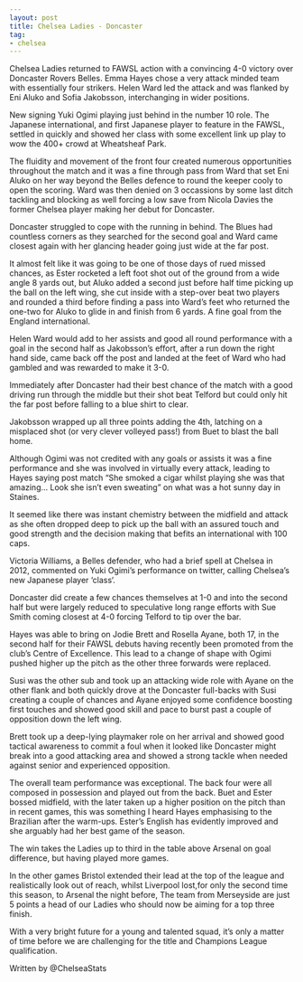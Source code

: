 ```yaml
---
layout: post
title: Chelsea Ladies - Doncaster
tag:
- chelsea
---
```


Chelsea Ladies returned to FAWSL action with a convincing 4-0 victory over Doncaster Rovers Belles. Emma Hayes chose a very attack minded team with essentially four strikers. Helen Ward led the attack and was flanked by Eni Aluko and Sofia Jakobsson, interchanging in wider positions.

New signing Yuki Ogimi playing just behind in the number 10 role. The Japanese international, and first Japanese player to feature in the FAWSL, settled in quickly and showed her class with some excellent link up play to wow the 400+ crowd at Wheatsheaf Park.

The fluidity and movement of the front four created numerous opportunities throughout the match and it was a fine through pass from Ward that set Eni Aluko on her way beyond the Belles defence to round the keeper cooly to open the scoring. Ward was then denied on 3 occassions by some last ditch tackling and blocking as well forcing a low save from Nicola Davies the former Chelsea player making her debut for Doncaster.

Doncaster struggled to cope with the running in behind. The Blues had countless corners as they searched for the second goal and Ward came closest again with her glancing header going just wide at the far post.

It almost felt like it was going to be one of those days of rued missed chances, as Ester rocketed a left foot shot out of the ground from a wide angle 8 yards out, but Aluko added a second just before half time picking up the ball on the left wing, she cut inside with a step-over beat two players and rounded a third before finding a pass into Ward’s feet who returned the one-two for Aluko to glide in and finish from 6 yards. A fine goal from the England international.

Helen Ward would add to her assists and good all round performance with a goal in the second half as Jakobsson’s effort, after a run down the right hand side, came back off the post and landed at the feet of Ward who had gambled and was rewarded to make it 3-0.

Immediately after Doncaster had their best chance of the match with a good driving run through the middle but their shot beat Telford but could only hit the far post before falling to a blue shirt to clear.

Jakobsson wrapped up all three points adding the 4th, latching on a misplaced shot (or very clever volleyed pass!) from Buet to blast the ball home.

Although Ogimi was not credited with any goals or assists it was a fine performance and she was involved in virtually every attack, leading to Hayes saying post match “She smoked a cigar whilst playing she was that amazing… Look she isn’t even sweating” on what was a hot sunny day in Staines.

It seemed like there was instant chemistry between the midfield and attack as she often dropped deep to pick up the ball with an assured touch and good strength and the decision making that befits an international with 100 caps.

Victoria Williams, a Belles defender, who had a brief spell at Chelsea in 2012, commented on Yuki Ogimi’s performance on twitter, calling Chelsea’s new Japanese player ‘class‘.

Doncaster did create a few chances themselves at 1-0 and into the second half but were largely reduced to speculative long range efforts with Sue Smith coming closest at 4-0 forcing Telford to tip over the bar.

Hayes was able to bring on Jodie Brett and Rosella Ayane, both 17, in the second half for their FAWSL debuts having recently been promoted from the club’s Centre of Excellence. This lead to a change of shape with Ogimi pushed higher up the pitch as the other three forwards were replaced.

Susi was the other sub and took up an attacking wide role with Ayane on the other flank and both quickly drove at the Doncaster full-backs with Susi creating a couple of chances and Ayane enjoyed some confidence boosting first touches and showed good skill and pace to burst past a couple of opposition down the left wing.

Brett took up a deep-lying playmaker role on her arrival and showed good tactical awareness to commit a foul when it looked like Doncaster might break into a good attacking area and showed a strong tackle when needed against senior and experienced opposition.

The overall team performance was exceptional. The back four were all composed in possession and played out from the back. Buet and Ester bossed midfield, with the later taken up a higher position on the pitch than in recent games, this was something I heard Hayes emphasising to the Brazilian after the warm-ups. Ester’s English has evidently improved and she arguably had her best game of the season.

The win takes the Ladies up to third in the table above Arsenal on goal difference, but having played more games.

In the other games Bristol extended their lead at the top of the league and realistically look out of reach, whilst Liverpool lost,for only the second time this season, to Arsenal the night before, The team from Merseyside are just 5 points a head of our Ladies who should now be aiming for a top three finish.

With a very bright future for a young and talented squad, it’s only a matter of time before we are challenging for the title and Champions League qualification.

Written by @ChelseaStats
